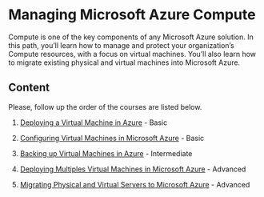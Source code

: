 # Managing Microsoft Azure Compute

Compute is one of the key components of any Microsoft Azure solution. In this path, you’ll learn how to manage and protect your organization’s Compute resources, with a focus on virtual machines. You’ll also learn how to migrate existing physical and virtual machines into Microsoft Azure.

## Content

Please, follow up the order of the courses are listed below.

1. [Deploying a Virtual Machine in Azure](https://app.pluralsight.com/library/courses/microsoft-azure-virtual-machine-deploying) - Basic

2. [Configuring Virtual Machines in Microsoft Azure](https://app.pluralsight.com/library/courses/microsoft-azure-configuring-virtual-machines) - Basic

3. [Backing up Virtual Machines in Azure](https://app.pluralsight.com/library/courses/microsoft-azure-virtual-machines-backing-up) - Intermediate

4. [Deploying Multiples Virtual Machines in Microsoft Azure](https://app.pluralsight.com/library/courses/microsoft-azure-deploying-multiple-virtual-machines) - Advanced

5. [Migrating Physical and Virtual Servers to Microsoft Azure](https://app.pluralsight.com/library/courses/microsoft-azure-migrating-physical-virtual-servers) - Advanced